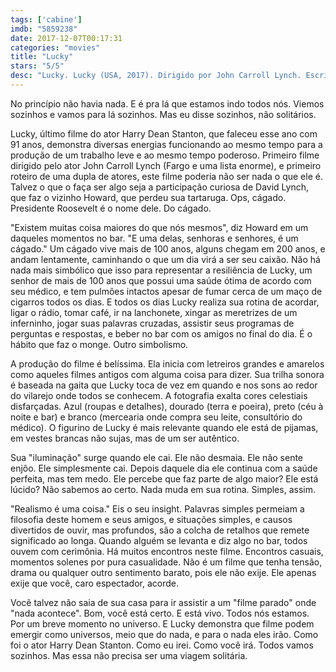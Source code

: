 ```yaml
---
tags: ['cabine']
imdb: "5859238"
date: 2017-12-07T00:17:31
categories: "movies"
title: "Lucky"
stars: "5/5"
desc: "Lucky. Lucky (USA, 2017). Dirigido por John Carroll Lynch. Escrito por Logan Sparks, Drago Sumonja. Com Harry Dean Stanton (Lucky), David Lynch (Howard), Ron Livingston (Bobby Lawrence), Ed Begley Jr. (Dr. Christian Kneedler), Tom Skerritt (Fred), Beth Grant (Elaine), James Darren (Paulie), Barry Shabaka Henley (Joe), Yvonne Huff (Loretta)."
---
```

No princípio não havia nada. E é pra lá que estamos indo todos nós. Viemos sozinhos e vamos para lá sozinhos. Mas eu disse sozinhos, não solitários.

Lucky, último filme do ator Harry Dean Stanton, que faleceu esse ano com 91 anos, demonstra diversas energias funcionando ao mesmo tempo para a produção de um trabalho leve e ao mesmo tempo poderoso. Primeiro filme dirigido pelo ator John Carroll Lynch (Fargo e uma lista enorme), e primeiro roteiro de uma dupla de atores, este filme poderia não ser nada o que ele é. Talvez o que o faça ser algo seja a participação curiosa de David Lynch, que faz o vizinho Howard, que perdeu sua tartaruga. Ops, cágado. Presidente Roosevelt é o nome dele. Do cágado.

"Existem muitas coisa maiores do que nós mesmos", diz Howard em um daqueles momentos no bar. "E uma delas, senhoras e senhores, é um cágado." Um cágado vive mais de 100 anos, alguns chegam em 200 anos, e andam lentamente, caminhando o que um dia virá a ser seu caixão. Não há nada mais simbólico que isso para representar a resiliência de Lucky, um senhor de mais de 100 anos que possui uma saúde ótima de acordo com seu médico, e tem pulmões intactos apesar de fumar cerca de um maço de cigarros todos os dias. E todos os dias Lucky realiza sua rotina de acordar, ligar o rádio, tomar café, ir na lanchonete, xingar as meretrizes de um inferninho, jogar suas palavras cruzadas, assistir seus programas de perguntas e respostas, e beber no bar com os amigos no final do dia. É o hábito que faz o monge. Outro simbolismo.

A produção do filme é belíssima. Ela inicia com letreiros grandes e amarelos como aqueles filmes antigos com alguma coisa para dizer. Sua trilha sonora é baseada na gaita que Lucky toca de vez em quando e nos sons ao redor do vilarejo onde todos se conhecem. A fotografia exalta cores celestiais disfarçadas. Azul (roupas e detalhes), dourado (terra e poeira), preto (céu à noite e bar) e branco (mercearia onde compra seu leite, consultório do médico). O figurino de Lucky é mais relevante quando ele está de pijamas, em vestes brancas não sujas, mas de um ser autêntico.

Sua "iluminação" surge quando ele cai. Ele não desmaia. Ele não sente enjôo. Ele simplesmente cai. Depois daquele dia ele continua com a saúde perfeita, mas tem medo. Ele percebe que faz parte de algo maior? Ele está lúcido? Não sabemos ao certo. Nada muda em sua rotina. Simples, assim.

"Realismo é uma coisa." Eis o seu insight. Palavras simples permeiam a filosofia deste homem e seus amigos, e situações simples, e causos divertidos de ouvir, mas profundos, são a colcha de retalhos que remete significado ao longa. Quando alguém se levanta e diz algo no bar, todos ouvem com cerimônia. Há muitos encontros neste filme. Encontros casuais, momentos solenes por pura casualidade. Não é um filme que tenha tensão, drama ou qualquer outro sentimento barato, pois ele não exije. Ele apenas exije que você, caro espectador, acorde.

Você talvez não saia de sua casa para ir assistir a um "filme parado" onde "nada acontece". Bom, você está certo. E está vivo. Todos nós estamos. Por um breve momento no universo. E Lucky demonstra que filme podem emergir como universos, meio que do nada, e para o nada eles irão. Como foi o ator Harry Dean Stanton. Como eu irei. Como você irá. Todos vamos sozinhos. Mas essa não precisa ser uma viagem solitária.
